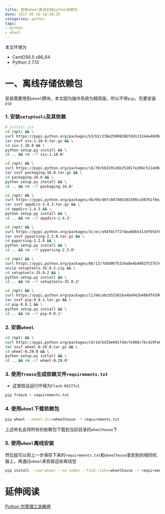 ```yaml
---
title: 使用wheel离线安装python依赖包
date: 2017-05-16 18:38:20
categories: python
tags:
- python
- wheel
---
```


本文环境为
- CentOS6.5 x86_64
- Python 2.7.13


# 一、离线存储依赖包
安装需要用到``wheel``模块，本文因为操作系统为精简版，所以不带``pip``，先要安装``pip``

### 1. 安装``setuptools``及其依赖

```bash
# install six
cd /opt/ && \
curl https://pypi.python.org/packages/b3/b2/238e2590826bfdd113244a40d9d3eb26918bd798fc187e2360a8367068db/six-1.10.0.tar.gz -o six-1.10.0.tar.gz && \
tar zxvf six-1.10.0.tar.gz && \
cd six-1.10.0 && \
python setup.py install && \
cd .. && rm -rf six-1.10.0*

cd /opt/ && \
curl https://pypi.python.org/packages/c6/70/bb32913de251017e266c5114d0a645f262fb10ebc9bf6de894966d124e35/packaging-16.8.tar.gz -o packaging-16.8.tar.gz && \
tar zxvf packaging-16.8.tar.gz && \
cd packaging-16.8 && \
python setup.py install && \
cd .. && rm -rf packaging-16.8*

cd /opt/ && \
curl https://pypi.python.org/packages/48/69/d87c60746b393309ca30761f8e2b49473d43450b150cb08f3c6df5c11be5/appdirs-1.4.3.tar.gz -o appdirs-1.4.3.tar.gz && \
tar zxvf appdirs-1.4.3.tar.gz && \
cd appdirs-1.4.3 && \
python setup.py install && \
cd .. && rm -rf appdirs-1.4.3*

cd /opt/ && \
curl https://pypi.python.org/packages/3c/ec/a94f8cf7274ea60b5413df054f82a8980523efd712ec55a59e7c3357cf7c/pyparsing-2.2.0.tar.gz -o pyparsing-2.2.0.tar.gz && \
tar zxvf pyparsing-2.2.0.tar.gz && \
cd pyparsing-2.2.0 && \
python setup.py install && \
cd .. && rm -rf pyparsing-2.2.0*

cd /opt/ && \
curl https://pypi.python.org/packages/88/13/7d560b75334a8e4b4903f537b7e5a1ad9f1a2f1216e2587aaaf91b38c991/setuptools-35.0.2.zip -o setuptools-35.0.2.zip && \
unzip setuptools-35.0.2.zip && \
cd setuptools-35.0.2 && \
python setup.py install && \
cd .. && rm -rf setuptools-35.0.2*

cd /opt/ && \
curl https://pypi.python.org/packages/11/b6/abcb525026a4be042b486df43905d6893fb04f05aac21c32c638e939e447/pip-9.0.1.tar.gz -o pip-9.0.1.tar.gz && \
tar zxvf pip-9.0.1.tar.gz && \
cd pip-9.0.1 && \
python setup.py install && \
cd .. && rm -rf pip-9.0.1*
```

### 2. 安装``wheel``
```bash
cd /opt/ && \
curl https://pypi.python.org/packages/c9/1d/bd19e691fd4cfe908c76c429fe6e4436c9e83583c4414b54f6c85471954a/wheel-0.29.0.tar.gz -o wheel-0.29.0.tar.gz && \
tar zxvf wheel-0.29.0.tar.gz && \
cd wheel-0.29.0 && \
python setup.py install && \
cd .. && rm -rf wheel-0.29.0*
```

### 3. 使用``freeze``生成依赖文件``requirements.txt``
* 这里假设运行环境为``Flask-RESTful``
```bash
pip freeze > requirements.txt
```

### 4. 使用``wheel``下载依赖包
```bash
pip wheel --wheel-dir=wheelhouse -r requirements.txt
```
上述命名会将所有的依赖包下载到当前目录的``wheelhouse``下

### 5. 使用``wheel``离线安装
然后就可以把上一步保存下来的``requirements.txt``和``wheelhouse``拿到别的相同机器上，再通过``wheel``来安装这些离线包
```bash
pip install --use-wheel --no-index --find-links=wheelhouse -r requirements.txt
```

# 延伸阅读
[Python 包管理工具解惑](http://zengrong.net/post/2169.htm)
